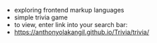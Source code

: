 - exploring frontend markup languages
- simple trivia game
- to view, enter link into your search bar:
- https://anthonyolakangil.github.io/Trivia/trivia/
